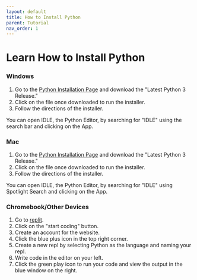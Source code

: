 ```yaml
---
layout: default
title: How to Install Python
parent: Tutorial
nav_order: 1
---
```

# **Learn How to Install Python**

### **Windows**
1. Go to the [Python Installation Page](https://www.python.org/downloads/windows/) and download the "Latest Python 3 Release."
2. Click on the file once downloaded to run the installer.
3. Follow the directions of the installer.

You can open IDLE, the Python Editor, by searching for "IDLE" using the search bar and clicking on the App.

### **Mac**
1. Go to the [Python Installation Page](https://www.python.org/downloads/macos/) and download the "Latest Python 3 Release."
2. Click on the file once downloaded to run the installer.
3. Follow the directions of the installer.

You can open IDLE, the Python Editor, by searching for "IDLE" using Spotlight Search and clicking on the App.

### **Chromebook/Other Devices**
1. Go to [replit](https://replit.com/).
2. Click on the "start coding" button.
3. Create an account for the website.
4. Click the blue plus icon in the top right corner.
5. Create a new repl by selecting Python as the language and naming your repl.
6. Write code in the editor on your left.
7. Click the green play icon to run your code and view the output in the blue window on the right.